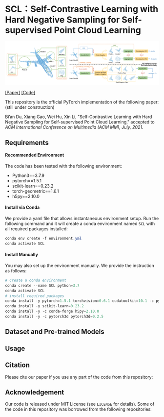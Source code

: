 # SCL：Self-Contrastive Learning with Hard Negative Sampling for Self-supervised Point Cloud Learning
![image-20210829103326123](teaser.png)

[[Paper]](https://arxiv.org/abs/2107.01886) [[Code]](https://github.com/pkudba/SCL) 

This repository is the official PyTorch implementation of the following paper: (still under construction)

Bi’an Du, Xiang Gao, Wei Hu, Xin Li, "Self-Contrastive Learning with Hard Negative Sampling for Self-supervised Point Cloud Learning," accepted to *ACM International Conference on Multimedia (ACM MM), July, 2021.*

## Requirements

#### Recommended Environment

The code has been tested with the following environment:

- Python3==3.7.9
- pytorch==1.5.1
- scikit-learn==0.23.2
- torch-geometric==1.6.1
- h5py==2.10.0

#### Install via Conda

We provide a yaml file that allows instantaneous environment setup. Run the following command and it will create a conda environment named `SCL` with all required packages installed:

```powershell
conda env create -f environment.yml
conda activate SCL
```

#### Install Manually

You may also set up the environment manually. We provide the instruction as follows:

```python
# Create a conda environment
conda create --name SCL python=3.7
conda activate SCL
# install required packages
conda install -y pytorch=1.5.1 torchvision=0.6.1 cudatoolkit=10.1 -c pytorch
conda install -y scikit-learn=0.23.2
conda install -y -c conda-forge h5py=2.10.0 
conda install -y -c pytorch3d pytorch3d=0.2.5
```





## Dataset and Pre-trained Models





## Usage



## Citation

Please cite our paper if you use any part of the code from this repository:



## Acknowledgement

Our code is released under MIT License (see `LICENSE` for details). Some of the code in this repository was borrowed from the following repositories:

